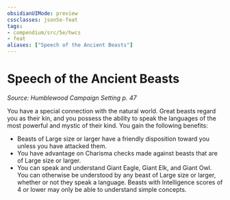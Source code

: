 ```yaml
---
obsidianUIMode: preview
cssclasses: json5e-feat
tags:
- compendium/src/5e/hwcs
- feat
aliases: ["Speech of the Ancient Beasts"]
---
```

# Speech of the Ancient Beasts
*Source: Humblewood Campaign Setting p. 47*  

You have a special connection with the natural world. Great beasts regard you as their kin, and you possess the ability to speak the languages of the most powerful and mystic of their kind. You gain the following benefits:

- Beasts of Large size or larger have a friendly disposition toward you unless you have attacked them.  
- You have advantage on Charisma checks made against beasts that are of Large size or larger.  
- You can speak and understand Giant Eagle, Giant Elk, and Giant Owl. You can otherwise be understood by any beast of Large size or larger, whether or not they speak a language. Beasts with Intelligence scores of 4 or lower may only be able to understand simple concepts.